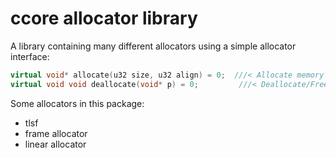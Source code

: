 # ccore allocator library

A library containing many different allocators using a simple allocator interface:

```c++
virtual void* allocate(u32 size, u32 align) = 0;  ///< Allocate memory with alignment
virtual void void deallocate(void* p) = 0;         ///< Deallocate/Free memory
```

Some allocators in this package:

* tlsf 
* frame allocator
* linear allocator
